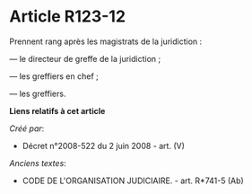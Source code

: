 # Article R123-12

Prennent rang après les magistrats de la juridiction :

― le directeur de greffe de la juridiction ;

― les greffiers en chef ;

― les greffiers.

**Liens relatifs à cet article**

_Créé par_:

  - Décret n°2008-522 du 2 juin 2008 - art. (V)

_Anciens textes_:

  - CODE DE L'ORGANISATION JUDICIAIRE. - art. R*741-5 (Ab)
